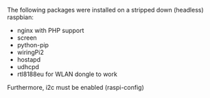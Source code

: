 The following packages were installed on a stripped down (headless) raspbian:

* nginx with PHP support
* screen
* python-pip
* wiringPi2
* hostapd
* udhcpd
* rtl8188eu for WLAN dongle to work 

Furthermore, i2c must be enabled (raspi-config)

